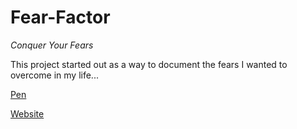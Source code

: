 # Fear-Factor
*Conquer Your Fears*


This project started out as a way to document the fears I wanted to overcome in my life...

[Pen](/https://codepen.io/spritefullake/pen/LjrPKe)

[Website](/https://spritefullake.github.io/Fear-Factor/)
